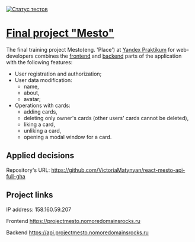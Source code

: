[![Статус тестов](../../actions/workflows/tests.yml/badge.svg)](../../actions/workflows/tests.yml)

# [Final project "Mesto"](https://projectmesto.nomoredomainsrocks.ru/sign-in)
The final training project Mesto(eng. 'Place') at [Yandex Praktikum](https://practicum.yandex.ru/) for web-developers combines the [frontend](https://github.com/VictoriaMatynyan/react-mesto-auth) and [backend](https://github.com/VictoriaMatynyan/express-mesto-gha) parts of the application with the following features: 
* User registration and authorization;
* User data modification: 
    - name,
    - about, 
    - avatar;
* Operations with cards: 
    - adding cards, 
    - deleting only owner's cards (other users' cards cannot be deleted),
    - liking a card,
    - unliking a card,
    - opening a modal window for a card.

## Applied decisions

Repository's URL: https://github.com/VictoriaMatynyan/react-mesto-api-full-gha

## Project links

IP address: 158.160.59.207

Frontend <https://projectmesto.nomoredomainsrocks.ru>

Backend <https://api.projectmesto.nomoredomainsrocks.ru>
